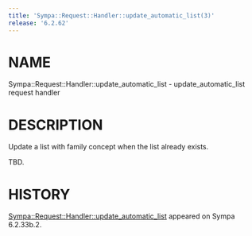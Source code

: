 ```yaml
---
title: 'Sympa::Request::Handler::update_automatic_list(3)'
release: '6.2.62'
---
```


# NAME

Sympa::Request::Handler::update\_automatic\_list -
update\_automatic\_list request handler

# DESCRIPTION

Update a list with family concept when the list already exists.

TBD.

# HISTORY

[Sympa::Request::Handler::update\_automatic\_list](./Sympa-Request-Handler-update_automatic_list.3.md) appeared on Sympa 6.2.33b.2.
